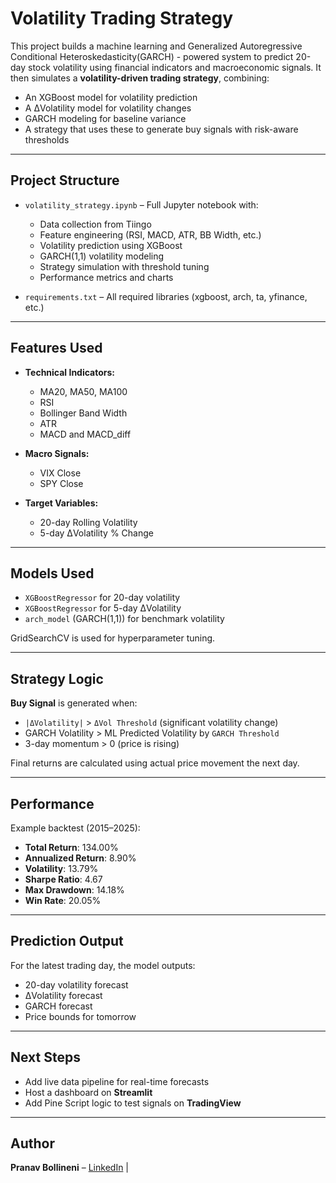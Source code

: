 # Volatility Trading Strategy

This project builds a machine learning and Generalized Autoregressive Conditional Heteroskedasticity(GARCH) - powered system to predict 20-day stock volatility using financial indicators and macroeconomic signals. It then simulates a **volatility-driven trading strategy**, combining:
- An XGBoost model for volatility prediction
- A ΔVolatility model for volatility changes
- GARCH modeling for baseline variance
- A strategy that uses these to generate buy signals with risk-aware thresholds

---

## Project Structure

- `volatility_strategy.ipynb` – Full Jupyter notebook with:
  - Data collection from Tiingo
  - Feature engineering (RSI, MACD, ATR, BB Width, etc.)
  - Volatility prediction using XGBoost
  - GARCH(1,1) volatility modeling
  - Strategy simulation with threshold tuning
  - Performance metrics and charts

- `requirements.txt` – All required libraries (xgboost, arch, ta, yfinance, etc.)

---

## Features Used

- **Technical Indicators:**  
  - MA20, MA50, MA100  
  - RSI  
  - Bollinger Band Width  
  - ATR  
  - MACD and MACD_diff

- **Macro Signals:**  
  - VIX Close  
  - SPY Close

- **Target Variables:**  
  - 20-day Rolling Volatility  
  - 5-day ΔVolatility % Change

---

## Models Used

- `XGBoostRegressor` for 20-day volatility
- `XGBoostRegressor` for 5-day ΔVolatility
- `arch_model` (GARCH(1,1)) for benchmark volatility

GridSearchCV is used for hyperparameter tuning.

---

## Strategy Logic

**Buy Signal** is generated when:
- `|ΔVolatility|` > `ΔVol Threshold` (significant volatility change)
- GARCH Volatility > ML Predicted Volatility by `GARCH Threshold`
- 3-day momentum > 0 (price is rising)

Final returns are calculated using actual price movement the next day.

---

## Performance

Example backtest (2015–2025):

- **Total Return**: 134.00%  
- **Annualized Return**: 8.90%  
- **Volatility**: 13.79%  
- **Sharpe Ratio**: 4.67  
- **Max Drawdown**: 14.18%  
- **Win Rate**: 20.05%

---

## Prediction Output

For the latest trading day, the model outputs:

- 20-day volatility forecast
- ΔVolatility forecast
- GARCH forecast
- Price bounds for tomorrow

---

## Next Steps

- Add live data pipeline for real-time forecasts
- Host a dashboard on **Streamlit**
- Add Pine Script logic to test signals on **TradingView**

---

## Author

**Pranav Bollineni** – [LinkedIn](https://www.linkedin.com/in/bpranavb/) | 

